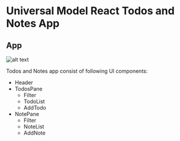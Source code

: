 # Universal Model React Todos and Notes App

## App
![alt text](https://github.com/universal-model/universal-model-react-todos-and-notes-app/raw/master/images/TodosAndNotesAppWireframe.png 'App')

Todos and Notes app consist of following UI components:
 * Header
 * TodosPane
   * Filter
   * TodoList
   * AddTodo
 * NotePane
   * Filter
   * NoteList
   * AddNote
